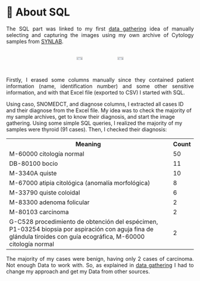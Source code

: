 <div>
<h1 id="about-the-data">📔 About SQL</h1>

<p style="text-align:justify">The SQL part was linked to my first <a href='https://github.com/isi-mube/cytology-codex/tree/main/01_data'>data gathering</a> idea of manually selecting and capturing the images using my own archive of Cytology samples from <a href='https://synlab.es/en/'>SYNLAB</a>.</p>

<div style="display: flex; justify-content: center;">
  <div style="width: 20%; padding: 1%;">
<p align="center">
    <img src="https://i.postimg.cc/Xq9wg1Q9/data-extraction.png" style="width: 40%;">
</p>
  </div>
  <div style="width: 20%; padding: 1%;">
<p align="center">
    <img src="https://i.postimg.cc/sXhSV0Fb/data-extraction2.png" style="width: 40%;">
</p>
  </div>
</div>

<p style="text-align:justify">Firstly, I erased some columns manually since they contained patient information (name, identification number) and some other sensitive information, and with that Excel file (exported to CSV) I started with SQL.

Using caso, SNOMEDCT, and diagnose columns, I extracted all cases ID and their diagnose from the Excel file. My idea was to check the majority of my sample archives, get to know their diagnosis, and start the image gathering. Using some simple SQL queries, I realized the majority of my samples were thyroid (91 cases). Then, I checked their diagnosis:</p>

<table>
  <tr>
    <th>Meaning</th>
    <th>Count</th>
  </tr>
  <tr>
    <td>M-60000 citología normal</td>
    <td>50</td>
  </tr>
  <tr>
    <td>DB-80100 bocio</td>
    <td>11</td>
  </tr>
  <tr>
    <td>M-3340A quiste</td>
    <td>10</td>
  </tr>
  <tr>
    <td>M-67000 atipia citológica (anomalía morfológica)</td>
    <td>8</td>
  </tr>
  <tr>
    <td>M-33790 quiste coloidal</td>
    <td>6</td>
  </tr>
  <tr>
    <td>M-83300 adenoma folicular</td>
    <td>2</td>
  </tr>
  <tr>
    <td>M-80103 carcinoma</td>
    <td>2</td>
  </tr>
  <tr>
    <td>G-C528 procedimiento de obtención del espécimen, P1-03254 biopsia por aspiración con aguja fina de glándula tiroides con guía ecográfica, M-60000 citología normal</td>
    <td>2</td>
  </tr>
</table>

<p style="text-align:justify">The majority of my cases were benign, having only 2 cases of carcinoma. Not enough Data to work with. So, as explained in <a href='https://github.com/isi-mube/cytology-codex/tree/main/01_data'>data gathering</a> I had to change my approach and get my Data from other sources.</p>
